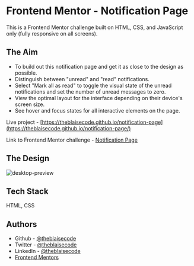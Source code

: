 # Frontend Mentor - Notification Page

This is a Frontend Mentor challenge built on HTML, CSS, and JavaScript only (fully responsive on all screens).

## The Aim 

- To build out this notification page and get it as close to the design as possible.
- Distinguish between "unread" and "read" notifications.
- Select "Mark all as read" to toggle the visual state of the unread notifications and set the number of unread messages to zero.
- View the optimal layout for the interface depending on their device's screen size.
- See hover and focus states for all interactive elements on the page.

Live project - [https://theblaisecode.github.io/notification-page](https://theblaisecode.github.io/notification-page/)

Link to Frontend Mentor challenge - [Notification Page](https://www.frontendmentor.io/challenges/notifications-page-DqK5QAmKbC)


## The Design
![desktop-preview](https://github.com/theblaisecode/notification-page/assets/89015653/4686a2be-5d00-4276-8e9b-f941b9228105)


## Tech Stack

HTML, CSS


## Authors

- Github - [@theblaisecode](https://github.com/theblaisecode)
- Twitter - [@theblaisecode](https://twitter.com/theblaisecode)
- LinkedIn - [@theblaisecode](https://www.linkedin.com/in/theblaisecode)
- [Frontend Mentors](https://www.frontendmentor.io/challenges/)

